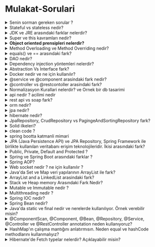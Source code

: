 # Mulakat-Sorulari

<details>

<summary>Senin sorman gereken sorular ?</summary>

1. Projenin amaci ve kapsami nedir?
2. Projede kullanilan teknolojiler nelerdir?
3. Proje ne zaman basladi ve ne zaman tamamlanmasi bekleniyor?
4. Proje ekibi ne kadar buyuk ve hangi rolleri iceriyordu?
5. Java versiyonu nedir?
6. Spring boot versiyonu nedir?
7. JPA , jdbc ne kullaniyorsunuz?
8. Github, gitlab vb ne kullaniyorsunuz?

</details>

<details>

<summary>Stateful vs stateless nedir?</summary>

Stateful yapı, bir programın durum bilgisini saklayan ve bu duruma göre işlem yapan bir yapıdır. Stateful yapılar, geçmiş işlemlere bağlı olarak çalışan uygulamalar için kullanılır

ornek/ Bir anne alisveris sepetindeki tum urunleri ve evdeki tum urunleri bilir

Stateless yapı ise, her işlemi bağımsız olarak ele alan ve önceki işlemlerle bir ilişkisi olmayan bir yapıdır. Stateless yapılar, her işlemi bağımsız olarak ele alan ve hızlı yanıt veren uygulamalar için tercih edilir.

ornek/ Bir cocuk sadece canin istedigi urunleri alir

</details>

<details>

<summary>JDK ve JRE arasındaki farklar nelerdir?</summary>

JRE, Java runtime editioni bir java uygulamasını çalıştırmak için gerekli olan java komponentlerini ve kütüphanelerini içeren içersinde JVM de kurulu olan programa denir.

JDK, Java ile yazılım geliştirmek için ihtiyaç duyulan yazılım kitlerini içinde bulundurur. .java uzantılı dosyaların compile edilip .class uzantılı ara dosyaların oluşmasına olanak sağlar. JDK, içerisinde JVM,JRE ve Java Compiler'ını bulundurur.

</details>

<details>

<summary>Super ve this kavramları nedir?</summary>

1. **`super`**: Bir alt sınıfta üst sınıfın metotlarını veya değişkenlerini kullanmak için kullanılan bir referansdır. Alt sınıfın kendi metotlarında, üst sınıfın metotlarına erişmek için **`super`** anahtar kelimesi kullanılabilir. Aynı şekilde, alt sınıfta üst sınıfın değişkenlerini kullanmak için de **`super`** anahtar kelimesi kullanılır.
2. **`this`**: Bir sınıfın kendi nesnesine erişmek için kullanılan bir referanstır. Özellikle, bir sınıfta tanımlı olan değişkenlerle aynı isimli parametrelerin kullanıldığı durumlarda, **`this`** anahtar kelimesi kullanılarak sınıfın kendi değişkeni ifade edilir.

</details>

<details>

<summary><strong>Object oriented prensipleri nelerdir?</strong></summary>

1. Encapsulation (Kapsülleme): Verilerin ve işlevlerin bir arada tutulması ve gizlenmesi anlamına gelir. Bu prensip, verilerin ve işlevlerin nesnelerle ilgili olduğu ve diğer nesneler tarafından doğrudan erişilemez olduğu anlamına gelir. Bu, güvenli bir kod yazmak için önemlidir. or/ Araba sınıfı, verileri (marka, model, renk, hız vb.) ve fonksiyonları (hareket ettirmek, durdurmak, hızını artırmak veya azaltmak) bir arada tutar ve gizler. Bu şekilde, başka sınıfların doğrudan arabayla ilgili verilere veya fonksiyonlara erişmeleri engellenir.
2. Inheritance (Kalıtım): Bir sınıfın özelliklerinin, başka bir sınıfa aktarılması anlamına gelir. Kalıtım, kodun yeniden kullanılmasına olanak tanır ve sınıflar arasındaki ilişkileri belirler. Alt sınıflar, üst sınıfların özelliklerine sahip olabilirler. or/ Araba sınıfının, bir sedan sınıfı veya bir SUV sınıfı gibi alt sınıfları olabilir. Bu alt sınıflar, arabaya özgü özelliklerin yanı sıra kendi özelliklerine de sahip olabilirler.
3. Polymorphism (Çok biçimlilik): Çok biçimlilik, nesnelerin farklı biçimlerde davranabilmesi anlamına gelir. Aynı yöntem adı, farklı sınıflarda farklı şekillerde uygulanabilir. or/ Araba sınıfı, bir araba hareketi fonksiyonu içerebilir. Sedan sınıfı veya SUV sınıfı, arabayı farklı şekillerde hareket ettirebilir. Örneğin, sedan araba normal bir şekilde hareket edebilirken, SUV araba off-road koşullarına uygun olarak hareket edebilir.
4. Abstraction (Soyutlama): Karmaşık bir sistemdeki detayların gizlenmesi anlamına gelir. Bu prensip, sınıfların arasındaki bağımlılığı azaltır ve kodun daha anlaşılır olmasını sağlar. or/ Araba sınıfı, sadece arabayla ilgili özellikleri ve fonksiyonları içerir. Bu, başka sınıfların arabaya bağımlılığını azaltır ve kodun daha anlaşılır olmasını sağlar.

</details>

<details>

<summary>Method Overloading ve Method Overriding nedir?</summary>

Method Overloading: Aynı isimli farklı parametrelerle ayrı ayrı tanımlanan birden fazla metodun kullanılmasıdır. Bu durumda, aynı isimli farklı metotlar, farklı parametreler alarak aynı sınıf içerisinde tanımlanabilirler. Bu sayede, metot isimleri aynı kalır ve farklı amaçlar için kullanılabilirler.

Örneğin:

```java
public class HesapMakinesi {

   public int topla(int sayi1, int sayi2) {
      return sayi1 + sayi2;
   }

   public double topla(double sayi1, double sayi2) {
      return sayi1 + sayi2;
   }

   public int topla(int sayi1, int sayi2, int sayi3) {
      return sayi1 + sayi2 + sayi3;
   }
}

```

Method Overriding: Bir sınıfta tanımlanan bir metot, alt sınıflar tarafından aynı isim ve parametrelerle yeniden tanımlanırsa, bu durumda Method Overriding gerçekleşir. Bu sayede, alt sınıfın aynı isimli metodunu çağırdığımızda, üst sınıfın değil, alt sınıfın metodunun çalıştırılması sağlanır.

Örneğin:

```java
public class Sekil {
   protected double alan;

   public void hesaplaAlan() {
      System.out.println("Alan hesaplanıyor.");
   }
}

```

```java
public class Daire extends Sekil {
   private double yariCap;

   public Daire(double yariCap) {
      this.yariCap = yariCap;
   }

   @Override
   public void hesaplaAlan() {
      alan = Math.PI * yariCap * yariCap;
      System.out.println("Dairenin alanı hesaplandı.");
   }
}

```

</details>

<details>

<summary>equals() ve == arasındaki fark?</summary>

equals() bir methoddur ve değişkenler arasındaki değer kontrolünü yapar.

\== ifadesi ise değişkenlerin referanslarını karşılaştırır.

</details>

<details>

<summary>DAO nedir?</summary>

DAO, Data Access Object'ın kısaltmasıdır. Bu, bir yazılım uygulaması ile veritabanı arasındaki iletişimden sorumlu olan bir tasarım desenidir. DAO, uygulamanın veritabanına bağımlılığını azaltmak ve uygulama kodunu daha okunaklı, bakımı kolay ve test edilebilir hale getirmek için kullanılır.

Dao da crud islemleri yapilir

</details>

<details>

<summary>Dependency injection yöntemleri nelerdir?</summary>

*   **Dependency injection yöntemleri nelerdir?**

    Bağımlılığını en aza indirmek için kullanılır.

    1.  Constructor Injection: Bu yöntemde, bir bileşenin bağımlılıkları, bileşenin bir yapılandırıcı metodu kullanılarak enjekte edilir. Bu yöntem, bir sınıfın başlatılması için gereken tüm bağımlılıkların açıkça belirtilmesini sağlar ve kodun okunaklılığını artırır.

        ```java

        @Component
        public class MailService implements MessageService {
        private Repository repository;

        @Autowired
        public MailService(Repository repository) {
            this.repository = repository;
        }

        ```
    2.  Setter Injection: Bu yöntemde, bir bileşenin bağımlılıkları, bileşenin özellikleri üzerinden enjekte edilir. Bu yöntem, bir bileşenin başlatılması sırasında, tüm bağımlılıkların belirtilmesini gerektirmez. Bunun yerine, bileşenin özellikleri çağrılarak enjekte edilir.

        ```java
           
        @Component
        public class MailService implements MessageService {
        private Repository repository;

        	 @Autowired
        	 public void setRepository(Repository repository) {
         this.repository = repository;

        ```
    3.  Interface Injection: Bu yöntemde, bir bileşenin bağımlılıkları, bileşenin bir arayüzü kullanılarak enjekte edilir. Bu yöntemde, bileşenin arayüzü, bağımlılıkları tanımlar ve bileşenin başlatılması sırasında, arayüzü uygulayan bir sınıfın enjekte edilmesi gereklidir.

        ```java
           
        @Component
        public class MailService implements IMessageService {

        ```

</details>

<details>

<summary>Abstraction Vs Interface fark?</summary>

Abstraction tum insanlarin kolu ve bacagi olmasi

Interface bazi insanlarin dovmeli bazilarin dovmesiz kollari olmasi gibi

! 1 abstraction olur n tane interface olur

</details>

<details>

<summary>Docker nedir ve ne için kullanılır?</summary>

Docker, uygulamaları geliştirmek, dağıtmak ve çalıştırmak için kullanılan bir yazılım platformudur. Docker, uygulamaları bir konteyner içinde çalıştırarak uygulamaların yazılım ve donanım ortamlarından bağımsız olarak çalışmasını sağlar. Böylece uygulamanın farklı ortamlarda sorunsuzca çalışması mümkün olur.

</details>

<details>

<summary>@service ve @component arasindaki fark nedir?</summary>

@Component'in bir bileşenin genel anlamda işaretlenmesi için kullanılması, @Service'in ise özellikle iş katmanı bileşenleri için kullanılmasıdır.

Ama yaptiklarinda bir fark yok.

**@Service, @Controller, @Repository = {@Component + some more special functionality}**

</details>

<details>

<summary>@controller vs @restcontoller arasindaki fark?</summary>

@RestController, veri döndürmek için JSON veya XML formatını kullanarak HTTP isteklerine yanıt verir, @Controller ise genellikle HTML sayfaları oluşturmak için kullanılır.

</details>

<details>

<summary>Normalizasyon Kurallari nelerdir? ve Ornek bir db tasarimi</summary>

Normalizasyon; veri tabanı tasarım aşamasında veri tekrarını, veri kaybını veya veri yetersizliğini önlemek için gerçekleştirilen işlemlerdir.

Normalizayon uygulanan veri tabanlarının performansı artar, sabit diskteki boyutu azalır ve tablolarda ki satır ve sütun sayısı azalacağından veri tekrarı önlenmiş olur. Özellikle silme, güncelleme gibi işlemler de çıkabilecek sorunlar büyük oranda azaltılmış olur.

*   Normalizasyon Yapilmadan:

    Filmler

    | Film Adi              | Aciklamasi | Yonetmen | Kategori  | Tarih | Oyuncu 1 | Oyuncu 2 |
    | --------------------- | ---------- | -------- | --------- | ----- | -------- | -------- |
    | Yuzuklerin Efendisi 1 | ...        | Peter    | Fantastik | 2001  | Orlando  | Elijah   |
    | Dovus Kulubu          | ...        | David    | Dram      | 1999  | Brad     | Edward   |
*   Normalizasyon Yapilinca:

    Filmler

    | id | Film Adi              | Aciklamasi | Yonetmen | Kategori | Tarih |
    | -- | --------------------- | ---------- | -------- | -------- | ----- |
    | 1  | Yuzuklerin Efendisi 1 | ...        | 1        | 1        | 2001  |
    | 2  | Dovus Kulubu          | ...        | 2        | 2        | 1999  |

    Yonetmenler

    | id | Ad    |
    | -- | ----- |
    | 1  | Peter |
    | 2  | David |

    Kategori

    | id | Ad        |
    | -- | --------- |
    | 1  | Fantastik |
    | 2  | Dram      |

    Oyunucu

    | id | Ad      |
    | -- | ------- |
    | 1  | Orlando |
    | 2  | Elijah  |
    | 3  | Brad    |
    | 4  | Edward  |

    Film Oyunculari

    | Film id | Oyuncu id |
    | ------- | --------- |
    | 1       | 1         |
    | 1       | 2         |
    | 2       | 3         |
    | 2       | 4         |

</details>

<details>

<summary>api nedir ? acilimi nedir</summary>

API'nin açılımı olan Application Programming Interface, Uygulama Programlama Arabirimi anlamına gelir.

Bir yazılımın başka bir yazılım tarafından kullanılmasını sağlayan bir dizi tanımlamalar ve protokoller kümesidir. API'ler, farklı yazılım sistemleri arasında veri alışverişi yapmayı, işlevsellik sağlamayı veya iletişimi kolaylaştırmayı amaçlar.

Iki programin birbiriyle iletisime gecmesini saglar.

</details>

<details>

<summary>rest api vs soap fark?</summary>

**RESTful**

Bu muhtemelen en yaygın türdür ve HTML ve JSON gibi standart web protokollerini kullanır. Kullanımı kolaydır ve başlamanıza yardımcı olacak çok sayıda kitaplık mevcuttur.

**SOAP**

SOAP, Simple Object Access Protocol’ü (SOAP) kullanır ve uygulamaların XML mesajları kullanarak iletişim kurmasını sağlar. RESTful kadar yaygın değildir, ancak daha fazla özellik ve işlevsellik sunar.

</details>

<details>

<summary>orm nedir?</summary>

ORM (Object-Relational Mapping), ilişkisel veritabanıyla nesne tabanlı programlama arasındaki uyumu sağlayan bir yazılım tasarımı ve programlama tekniğidir. ORM, veritabanı tablolarını nesne modele dönüştürmeyi ve veritabanı işlemlerini nesne tabanlı olarak gerçekleştirmeyi sağlar.

</details>

<details>

<summary>jpa nedir?</summary>

JPA (Java Persistence API), Java tabanlı uygulamalarda nesne tabanlı veri erişimi için bir API'dir. JPA, veritabanı işlemlerini gerçekleştirmek için ORM (Object-Relational Mapping) prensibine dayanır. ORM, ilişkisel veritabanı ile nesne tabanlı programlama arasındaki uyumu sağlar ve veritabanı işlemlerini nesneler üzerinden yapmayı mümkün kılar.

JPA, veritabanı tablolarını Java sınıflarıyla eşleştirir ve veritabanı işlemlerini gerçekleştirmek için standartleştirilmiş bir yöntem seti sunar. Bu sayede, geliştiriciler veritabanı işlemlerini SQL sorgularıyla değil, JPA'nın sağladığı API ile yapabilir. JPA, veri okuma, yazma, güncelleme ve silme gibi temel CRUD (Create, Read, Update, Delete) işlemlerini kolaylaştırır ve veritabanı işlemlerinin daha hızlı ve daha sürdürülebilir bir şekilde gerçekleştirilmesini sağlar.

JPA'nın popüler uygulamalarından biri Hibernate'dir. Hibernate, JPA spesifikasyonunu uygulayan ve JPA tabanlı veri erişimini sağlayan bir ORM çözümüdür.

Persistence, bilgisayar programlamasında verinin kalıcı bir şekilde saklanması ve erişilebilir olması anlamına gelir.

</details>

<details>

<summary>hibernate nedir?</summary>

JPA'nın popüler uygulamalarından biri Hibernate'dir. Hibernate, JPA spesifikasyonunu uygulayan ve JPA tabanlı veri erişimini sağlayan bir ORM çözümüdür.

</details>

<details>

<summary>JpaRepository, CrudRepository vs PagingeAndSortingRepository fark?</summary>

* CrudRepository sadece Crud işlemlerini barındırır.
* PagingAndSortingRepository sadece sıralama ve sayfalama fonksiyonlarını barındırır.
* JpaRepository, CrudRepository ve PagingAndSortingRepository sahip olduğu tüm fonksiyonları barındırır.

</details>

<details>

<summary>Solid ilkeleri?</summary>

#### S— Single-responsibility principle

**ÖZET**: Single responsibility prensibi sınıflarımızın iyi tanımlanmış tek bir sorumluluğu olması gerektiğini anlatmaktadır. Bir sınıf (nesne) yalnızca bir amaç uğruna değiştirilebilir, o amaçta o sınıfa yüklenen sorumluluktur, yani bir sınıfın yapması gereken yalnızca bir işi olması gerekir.

or/ Elbise mağazası sınıfı, yalnızca elbise stoklarını takip etmek ve elbise satışlarıyla ilgilenmekle sorumludur. Örneğin, elbiselerin stok seviyelerini güncellemek, yeni elbise eklemek, elbise satışlarını kaydetmek gibi işlemleri yapabilir.

#### O— Open-closed principle

**ÖZET**: Bir sınıf ya da fonksiyon halihazırda var olan özellikleri korumalı ve değişikliğe izin vermemelidir. Yani davranışını değiştirmiyor olmalı ve yeni özellikler kazanabiliyor olmalıdır.

or/ Elbise mağazası sınıfı, yeni elbiselerin eklenmesine açık olmalıdır. Yeni bir elbise türü eklenmek istendiğinde, mevcut mağaza sınıfı değiştirilmeden yeni elbise türü sınıfı oluşturularak eklenir.

#### L— Liskov substitution principle

**ÖZET**: Kodlarımızda herhangi bir değişiklik yapmaya gerek duymadan alt sınıfları, türedikleri(üst)(ana) sınıfların yerine kullanabilmeliyiz.

or/ Elbise mağazasında farklı türde elbiseler bulunabilir, örneğin elbiseler, gömlekler, pantolonlar gibi. Bu durumda, her tür elbisenin kullanılabilirliği ve davranışları aynı olmalıdır. Yani, her tür elbise, mağaza işlemlerinde birbirinin yerine geçebilmelidir.

#### I— Interface segregation principle

**ÖZET**: Sorumlulukların hepsini tek bir arayüze toplamak yerine daha özelleştirilmiş birden fazla arayüz oluşturmalıyız.

or/ Elbise mağazası sınıfı, müşteriye satış yapmak, stok durumunu kontrol etmek ve raporlama gibi işlemleri gerçekleştirebilir. Ancak, tüm bu işlemler için tek bir genel arayüz kullanmak yerine, müşteri satışları için ayrı bir arayüz, stok kontrolü için ayrı bir arayüz ve raporlama için ayrı bir arayüz gibi daha özelleştirilmiş arayüzler oluşturulabilir.

#### D— Dependency Inversion Principle

**ÖZET**: Sınıflar arası bağımlılıklar olabildiğince az olmalıdır özellikle üst seviye sınıflar alt seviye sınıflara bağımlı olmamalıdır.

or/ Elbise mağazası sınıfı, doğrudan stok veritabanına veya satış işlemlerinin gerçekleştirildiği başka bir sınıfa bağımlı olmamalıdır. Bunun yerine, bir arayüz üzerinden bağımlılık oluşturulabilir ve ilgili işlemler bu arayüz üzerinden gerçekleştirilebilir. Bu sayede, farklı veritabanları veya satış işlemlerini gerçekleştiren farklı sınıflar, bu arayüzü uygulayarak kullanılabilir hale gelir.

</details>

<details>

<summary>clean code ?</summary>

1. İsimlendirme:
2. Fonksiyon Boyutu:
3. Tek Sorumluluk İlkesi:
4. Kod Duplicasyonunun Önlenmesi:
5. Fonksiyon ve Sınıf Boyutu:
6. Yorum Kullanımı:
7. Test Edilebilirlik:
8. Bir fonksiyon birden fazla iş yapmamalı

</details>

<details>

<summary>spring bootta katmanli mimari</summary>

1. Veri Erişim Katmanı (Data Access Layer): Veri erişim katmanı, veritabanı veya diğer veri kaynaklarıyla etkileşimde bulunur. Bu katmanda, veritabanına erişim sağlamak için JPA (Java Persistence API) veya Spring Data JPA kullanılabilir. Veri erişim katmanı, veri tabanına sorguları yürütme, veri kaydetme/güncelleme/silme işlemlerini gerçekleştirme gibi görevleri yerine getirir.
2. Hizmet Katmanı (Service Layer): Hizmet katmanı, iş mantığının uygulandığı katmandır. İş kurallarının uygulandığı işlemler burada gerçekleştirilir. Hizmet katmanı, veri erişim katmanından gelen verileri işleyerek, iş kurallarına uygun şekilde işlemleri gerçekleştirir. Bu katmanda, işlemler genellikle iş mantığına odaklanır, veri erişimi ve veri dönüşümü gibi işlemler hizmet katmanı tarafından yönetilir.
3. Sunum Katmanı (Presentation Layer): Sunum katmanı, kullanıcı arayüzünün bulunduğu katmandır. Kullanıcı ile etkileşimi sağlayan API'ler, web sayfaları veya diğer istemci uygulamaları bu katmanda yer alır. Sunum katmanı, gelen istekleri alır, hizmet katmanı aracılığıyla işlemleri gerçekleştirir ve sonuçları kullanıcıya sunar.

* Sunum/Presentation için MVC - @Controller
* İş/business için Service -@Service
* Veri erişim/data access için Repository - @Repository

</details>

<details>

<summary>JPA (Java Persistence API) ve JPA Repository, Spring Framework ile birlikte kullanılan veritabanı erişim teknolojileridir. İkisi arasındaki fark?</summary>

Özet olarak, JPA Java tabanlı uygulamalarda veritabanı erişimi sağlayan bir spesifikasyonken, JPA Repository ise Spring Data JPA tarafından sunulan ve JPA teknolojisini kullanarak veritabanı işlemlerini kolaylaştıran bir bileşendir. JPA Repository, CRUD işlemlerini otomatik olarak sağlar ve özel sorguların tanımlanmasını kolaylaştırır.

</details>

<details>

<summary>Public, Private, Default and Protected ?</summary>

* `public`: Her yerden erişilebilir.
* `private`: Sadece ait olduğu sınıf içinden erişilebilir.
* `default` (package-private): Aynı paketten erişilebilir, farklı paketlerden erişilemez.
* `protected`: Ait olduğu sınıfın alt sınıfları ve aynı paket içindeki sınıflardan erişilebilir.

</details>

<details>

<summary>Spring ve Spring Boot arasındaki farklar ?</summary>

1. Proje Başlatma ve Yapılandırma: Spring, geliştiricilerin daha fazla yapılandırma seçeneği sunarken, Spring Boot, otomatik yapılandırmayı ve varsayılan ayarları kullanarak projenin hızlı bir şekilde başlatılmasını sağlar.
2. Bağımlılıklar ve Konfigürasyon: Spring, projenin bağımlılıklarını ve yapılandırmasını geliştiricinin belirlemesine olanak tanırken, Spring Boot, bağımlılıkları ve yapılandırmayı otomatik olarak yönetir. Bu sayede, geliştirici daha az ayar yaparak projeyi hızlı bir şekilde başlatabilir.
3. Standartlaştırma: Spring, esneklik ve özelleştirme seçenekleri sunarken, Spring Boot, standart yapılandırma ve proje yapısı sunarak projelerin hızlı bir şekilde geliştirilmesini sağlar. Spring Boot, konvansiyonları takip eden bir yapıya sahiptir ve "opinionated" (belirli bir yaklaşımı tercih eden) bir yaklaşım sergiler.
4. Geliştirme Deneyimi: Spring Boot, otomatik yapılandırma ve dahili sunucu gibi özellikleriyle geliştirme sürecini kolaylaştırır. Ayrıca, Spring Boot, aktif geliştirme topluluğu ve hazır örnek projeleri sayesinde başlangıç seviyesi ve hızlı prototip oluşturma için popüler bir seçenektir.

Sonuç olarak, Spring ve Spring Boot, Java tabanlı uygulamaların geliştirilmesinde kullanılan framework'lerdir. Spring, esneklik ve özelleştirme seçenekleri sunarken, Spring Boot ise hızlı başlatma, otomatik yapılandırma ve standartlaştırma gibi özellikleriyle projelerin hızlı bir şekilde geliştirilmesini sağlar. Spring

</details>

<details>

<summary>Spring AOP?</summary>

Aspect-oriented programming (AOP) Faydaları:

* Daha temiz bir kod oluşur
* Kodları okumak kolaylaşır
* Sürdürülmesi daha kolaydır
* Kod tekrarından kaçınır
* Kodları test etmek daha kolay
* Geliştirme yapmayı hızlandırır

</details>

<details>

<summary>Web socket nedir ? ne için kullanılır ?</summary>

WebSocket: Bu yöntem, web sayfasındaki bir tarayıcı ve bir başka yapı arasında bir bağlantı kurar ve bu bağlantı sayesinde tarayıcı anlık olarak bilgi alarak ekranı güncellemesini sağlar. Böylece, web sayfasının yenilenmesine gerek kalmadan ekran anlık olarak güncellenebilir.

</details>

<details>

<summary>Java'da Set ve Map veri yapılarının ArrayList ile fark?</summary>

1. Veri Sıralaması: **`ArrayList`**, verileri eklenme sırasına göre saklar ve tekrarlı elemanlara izin verirken, **`Set`** verileri sırasız bir şekilde saklar ve tekrarlı elemanlara izin vermez. **`Map`** ise anahtar-değer çiftlerini saklar ve her anahtarın yalnızca bir kez bulunmasına izin verir.
2. Eleman Erişimi: **`ArrayList`**, indeks numaraları kullanılarak elemanlara erişimi destekler. **`Set`** ve **`Map`** ise elemanlara anahtar değerleriyle erişimi destekler. Her bir elemanın benzersiz bir anahtarı olduğu için, hızlı erişim sağlarlar.
3. Tekrarlı Elemanlar: **`ArrayList`** aynı elemanın birden fazla kez bulunmasına izin verirken, **`Set`** ve **`Map`** her elemanın yalnızca bir kez bulunmasına izin verir.
4. Performans: Eleman ekleme ve silme işlemlerinde **`ArrayList`** daha hızlıdır, çünkü elemanların sırasını korumak için fazladan bir maliyeti yoktur. Ancak, elemanlara erişimde **`Set`** ve **`Map`** daha hızlıdır çünkü anahtar değerlerini kullanarak doğrudan elemanlara erişebilirler.

</details>

<details>

<summary>ArrayList and a LinkedList arasindaki fark?</summary>

**`ArrayList`** indeks tabanlı erişim ve sıralı veri depolama için daha uygundurken, **`LinkedList`** dinamik ekleme ve silme işlemleri için daha uygundur.

</details>

<details>

<summary>Stack ve Heap memory Arasındaki Fark Nedir?</summary>

Eğer program esnasında boyutları bildirilmiş değişmez bir değer kullanıyorsak _stack_, değişebilir bir değer kullanıyorsak _heap_ bizim için uygun olacaktır. _Stack_ ve _heap_ kullanımları farklı ve dikkat edilmesi gereken bir konudur. _Stack_ kullanılır ve işi bittikten sonra kendini otomatik olarak bellekten yok eder. Fakat _heap_‘te bu işi siz yapmalısınız.

Genel olarak, stack hafızası genellikle yerel değişkenler, metod çağrıları, işaretçiler gibi programın çalışma zamanında dinamik olarak değişmeyen verileri depolamak için kullanılırken, heap hafızası daha büyük ve dinamik olarak değişen veri yapılarını, nesneleri ve veri yapısı örneklerini depolamak için kullanılır.

</details>

<details>

<summary>Mutable ve Immutable nedir ?</summary>

Immutable (değişmez), nesneler bir kez oluşturulduktan sonra içeriği değiştirilemeyen sınıflardır. Tam tersi olarak, değiştirilebilen sınıflar da Mutable (değişebilir) sınıflardır. Kısacası Immutable nesneler değişmeyen nesnelerdir. Onları oluşturursun, fakat onları değiştiremezsin.

</details>

<details>

<summary>Multithreading nedir ?</summary>

Multithreading'in avantajları:

1. Performans Artışı: Multithreading, iş parçacıklarını eşzamanlı olarak çalıştırarak programın daha hızlı çalışmasını sağlar.
2. Paralel İşlemler: Birden fazla iş parçacığı sayesinde farklı görevler aynı anda yürütülebilir, bu da paralelizmi sağlar.
3. Daha iyi Yanıt Süresi: Multithreading, kullanıcı girişlerine daha hızlı yanıt verir ve daha duyarlı bir kullanıcı deneyimi sağlar.
4. Kaynak Verimliliği: İş parçacıklarının çekirdekler arasında dağıtılması, işlemci kaynaklarının daha verimli kullanılmasını sağlar.
5. İletişim ve Paylaşım: İş parçacıkları arasında bilgi ve veri paylaşımı yapabilir, iletişim kurabilirsiniz.

Multithreading'in dezavantajları:

1. Yarış Koşulları: Birden fazla iş parçacığı aynı kaynağı değiştiriyorsa, yarış koşulları ve veri uyumluluğu sorunları ortaya çıkabilir.
2. Senkronizasyon Zorlukları: İş parçacıkları arasında senkronizasyon gerektiğinde, senkronizasyon mekanizmalarını doğru şekilde kullanmak karmaşık olabilir.
3. Hata Ayıklama: Multithreading hataları genellikle daha zor tespit edilebilir ve hata ayıklama süreci daha karmaşık olabilir.
4. Kaynak Tüketimi: Birden fazla iş parçacığı, işlemci ve bellek kaynaklarını daha yoğun bir şekilde kullanır. Gereksiz iş parçacığı oluşturma veya verimsiz kodlamalar performans sorunlarına neden olabilir.
5. Karmaşıklık: Multithreading, programın karmaşıklığını artırabilir. İş parçacıklarının doğru bir şekilde senkronize edilmesi ve yönetilmesi gereklidir.

Sonuç olarak, multithreading'in avantajları arasında performans artışı, paralel işlemler, daha iyi yanıt süresi ve kaynak verimliliği bulunurken, yarış koşulları, senkronizasyon zorlukları, hata ayıklama zorlukları ve kaynak tüketimi gibi dezavantajları da vardır. Doğru bir şekilde kullanıldığında multithreading, verimli ve hızlı çalışan uygulamaların geliştirilmesini sağlar.

</details>

<details>

<summary>Spring IOC nedir?</summary>

Spring IOC (Inversion of Control), Spring Framework'ün temel bir prensibidir ve bir tasarım desenidir. IOC, bir bileşenin (bean) oluşturulması, yapılandırılması ve yönetilmesi sürecinin kontrolünü programcıdan alarak, bu görevi Spring Framework'e devretmeyi sağlar.

IOC'nin temel felsefesi, bağımlılıkların tersine çevrilmesidir. Geleneksel olarak, bir bileşen diğer bileşenlerle doğrudan ilişkilerini kurar ve bunları oluşturur veya yönetir. Ancak, IOC ile bileşenlerin bağımlılıkları tersine çevrilir ve Spring konteyneri tarafından yönetilen bir IOC konteyneri kullanılır.

Spring IOC, aşağıdaki şekillerde sağladığı avantajlara sahiptir:

1. Bağımlılıkların Yönetimi: IOC sayesinde, bileşenlerin bağımlılıklarını yönetmek kolaylaşır. Bileşenler, Spring konteynerine tanımlanır ve bağımlılıkları otomatik olarak çözülür.
2. Gevşek Bağlılık: IOC, bileşenler arasındaki bağımlılığı gevşek hale getirir. Bileşenler, aralarında sıkı bağlantılar oluşturmak yerine, Spring konteyneri tarafından yönetilen arayüzler veya sözleşmeler üzerinden etkileşimde bulunurlar.
3. Test Edilebilirlik: IOC, bağımlılıkları enjekte etme mekanizması sunar, bu da bileşenlerin daha kolay test edilmesini sağlar. Bağımlılıkların taklitleri (mocks) kullanılarak bileşenlerin test edilmesi daha kolay hale gelir.
4. Modülerlik: IOC, bileşenlerin bağımsız olarak geliştirilmesini ve yeniden kullanılmasını sağlar. Bileşenlerin işlevselliği birbirinden bağımsız olarak geliştirilebilir ve daha sonra IOC konteyneri tarafından birleştirilir.

Inversion of control;

* Strategy Pattern
* Service Lacator Pattern
* Factory Pattern
* Dependency Injection

gibi mekanizmalarla uygulanabilir.

</details>

<details>

<summary>Spring Bean nedir?</summary>

Spring Bean, Spring Framework tarafından yönetilen ve IOC konteyneri tarafından oluşturulan, yönetilen ve yapılandırılan bir nesnedir. Bean'ler, Spring uygulamalarında kullanılan temel yapı taşlarıdır ve Spring konteyneri tarafından oluşturulurlar ve yönetilirler.

Spring Bean'lerin temel özellikleri şunlardır:

1. Yaşam Döngüsü Yönetimi: Spring Bean'ler, IOC konteyneri tarafından yönetilen bir yaşam döngüsüne sahiptir. Konteyner, bean'in oluşturulması, yapılandırılması, kullanılması ve sonlandırılması gibi adımları otomatik olarak gerçekleştirir.
2. Bağımlılıkların Otomatik Çözülmesi: Bean'ler arasındaki bağımlılıklar, IOC konteyneri tarafından otomatik olarak çözülür. Bağımlı bean'ler, uygun şekilde enjekte edilir veya referansları çözülür.
3. Yapılandırma ve Ayarlanabilirlik: Bean'ler, Spring konteynerine yapılandırma metadataları ile tanımlanır. Bu metadatalar, XML veya Java tabanlı konfigürasyon dosyaları, Java Annotation'ları veya Spring Boot gibi modern araçlar aracılığıyla sağlanabilir. Bu sayede bean'lerin özellikleri, bağımlılıkları ve davranışları kolayca ayarlanabilir.
4. Ölçeklenebilirlik ve Modülerlik: Spring Bean'ler, uygulamaların ölçeklenmesi ve modüler bir yapıya sahip olması için kullanışlıdır. Bileşenlerin ayrı ayrı geliştirilebilmesi ve ardından IOC konteyneri tarafından birleştirilmesi sağlanır.

Spring Bean'ler, Spring Framework'ün sunduğu çeşitli özelliklerden yararlanabilirler. Örneğin, AOP (Aspect-Oriented Programming) ile güvenlik, transaksiyon yönetimi, önbellekleme gibi ilave işlevselliği uygulamak mümkündür.

Spring Bean'leri, IOC konteynerine tanımlanan bir isim veya tip aracılığıyla elde edebilir ve uygulamanın farklı bölgelerinde kullanabilirsiniz. Bu sayede bean'lerin oluşturulması ve yönetimi Spring tarafından otomatik olarak gerçekleştirilirken, programcılar bean'lerin işlevselliği üzerinde odaklanabilir ve kolayca uygulama geliştirebilir.

</details>

<details>

<summary>Java'da static ve final nedir ve nerelerde kullanılıyor. Örnek verebilir misin?</summary>



static`ve`final\` anahtar kelimeleri, Java programlama dilinde farklı amaçlar için kullanılan önemli kavramlardır.

1.  `static` Anahtar Kelimesi:

    * `static` anahtar kelimesi, bir değişkenin veya metotun sınıfa ait olduğunu belirtmek için kullanılır. Bu, o değişkenin veya metotun sınıfın herhangi bir örneği olmadan kullanılabileceği anlamına gelir.
    * `static` değişkenler, sınıfa ait olan değişkenlerdir ve her bir örneği tarafından paylaşılırlar. Değişkenin son değeri, tüm örnekler arasında aynıdır.
    * `static` metotlar, sınıfa ait olan metotlardır ve sınıf adıyla doğrudan çağrılabilirler. Bunlar örneklerle ilişkili olmadığından, sınıfın durumunu değiştiremezler.&#x20;
    * Örnek:

    ```java
     class MyClass {
           static int count; // Statik bir değişken

           public MyClass() {
               count++; // Her bir örneğin oluşturulmasıyla count değeri artar
           }

           public static void printMessage() {
               System.out.println("Statik metot");
           }
       }
       
       MyClass obj1 = new MyClass();
       MyClass obj2 = new MyClass();
       System.out.println(MyClass.count); // Çıktı: 2
       MyClass.printMessage(); // Çıktı: Statik metot
    ```


2.  `final` Anahtar Kelimesi:

    * `final` anahtar kelimesi, bir değişkenin, metotun veya sınıfın değiştirilemez olduğunu belirtmek için kullanılır.
    * `final` değişkenler, bir kez değer atandıktan sonra değiştirilemezler. Sabit değerlere sahip değişkenlerdir.
    * `final` metotlar, alt sınıflar tarafından ezilemezler. Yani, bu metotlar alt sınıflar tarafından değiştirilemez veya yeniden uygulanamaz.
    * `final` sınıflar, alt sınıflara sahip olamazlar. Yani, başka bir sınıf bir `final` sınıfından türetilemez.&#x20;
    * Final degiskenler, class'larda ve methodlarda kullanilabilir.
    * Örnek:

    ```java
    final int MAX_VALUE = 100;
       // MAX_VALUE değeri bir kez atandıktan sonra değiştirilemez

       class BaseClass {
           public final void printMessage() {
               System.out.println("BaseClass'ten mesaj");
           }
       }

       class DerivedClass extends BaseClass {
           // Hata verecektir: "Cannot override the final method from BaseClass"
           public void printMessage() {
               System.out.println("DerivedClass'ten mesaj");
           }
       }

       final class FinalClass {
           // ...
       }

       // Hata verecektir: "Cannot inherit from final FinalClass"
       class DerivedClass extends FinalClass {
           // ...
       }
       
    ```

</details>

<details>

<summary>@ComponentScan, @Component, @Bean, @Repository, @Service, @Controller ve @RestController annotation neden kullanıyoruz?</summary>

Java Spring framework'ü, uygulama geliştirme sürecini kolaylaştıran ve düzenleyen bir dizi annotasyon (işaretleyici) sağlar. İşte bu annotasyonlardan bazılarının kullanım amacı:

1. `@ComponentScan`: Bu annotasyon, Spring uygulamasının bileşenlerini (component) taramak için kullanılır. Belirtilen paket veya paketlerdeki sınıfları tarayarak, Spring tarafından yönetilen bean'leri bulur ve otomatik olarak yaratır.
2. `@Component`: Bu annotasyon, bir sınıfın bir Spring bileşeni olduğunu belirtmek için kullanılır. Spring, bu annotasyonu gördüğünde ilgili sınıfı bir bean olarak yönetir ve Spring uygulaması içinde kullanılabilir hale getirir.
3. `@Bean`: Bu annotasyon, bir metodu Spring tarafından yönetilen bir bean olarak kaydetmek için kullanılır. Genellikle yapılandırma sınıflarında veya @Configuration annotasyonu ile işaretlenmiş sınıflarda kullanılır. Bu şekilde, ilgili metot tarafından dönülen nesne Spring konteynerine dahil edilir ve uygulama içinde kullanılabilir hale gelir.
4. `@Repository`: Bu annotasyon, veri erişim katmanı (data access layer) sınıflarını belirtmek için kullanılır. Bir veritabanına erişmek, sorguları yürütmek veya veri işleme işlemlerini gerçekleştirmek gibi veri tabanı işlemleriyle ilgili sınıfları işaretlemek için kullanılır.
5. `@Service`: Bu annotasyon, iş mantığı katmanı (business logic layer) sınıflarını belirtmek için kullanılır. Uygulama iş mantığını uygulayan servis sınıflarını ifade eder. Veri işleme, hesaplamalar, dış hizmetlere erişim vb. gibi işlemleri gerçekleştirmek için kullanılabilir.
6. `@Controller`: Bu annotasyon, Spring MVC (Model-View-Controller) tabanlı web uygulamalarında kullanılan kontrol sınıflarını belirtmek için kullanılır. İstemci taleplerini karşılamak, işlemek ve uygun bir yanıt döndürmek için kullanılır.
7. `@RestController`: Bu annotasyon, RESTful web hizmetleri sunmak için kullanılan kontrol sınıflarını belirtmek için kullanılır. Hem `@Controller` hem de `@ResponseBody` annotasyonlarının birleşimidir. Bu sayede, ilgili sınıfın tüm yöntemleri JSON veya XML gibi veri formatlarında yanıtlar üretir.

Bu annotasyonlar, Spring framework'ü içinde uygulama bileşenlerini belirtmek ve yapılandırmak için kullanılır. Bu sayede Spring, otomatik olarak sınıfları yönetir, bağımlılıkları çözer ve uygulamanın düzgün çalışmasını sağlar. Her annotasyonun kendine özgü bir amacı ve kullanım senaryosu vardır ve projenin ihtiyaçlarına göre doğru bir şekilde kullanılması önemlidir.

</details>

<details>

<summary>HashMap'ın çalışma mantığını anlatırmısın. Neden equal ve hashCode methodlarını kullanmalıyız?</summary>

1. `HashMap`'in Çalışma Mantığı:
   * `HashMap`, bir anahtar-değer ikilileri koleksiyonudur. Her bir anahtar, benzersiz olmalıdır ve değerlere karşılık gelir.
   * `HashMap`, anahtarların hash değerlerine dayanarak verileri hızlı bir şekilde depolar ve erişir.
   * Bir anahtarın hash değeri, `hashCode()` metodunu kullanarak hesaplanır. Bu hash değeri, `HashMap` içindeki bir hücreye (bucket) karşılık gelir.
   * Eşleşen anahtarlar aynı hücreye atanabilir. Bu durumda, bu hücrede bir zincir (linked list) oluşur.
   * `HashMap`, `equals()` metodu aracılığıyla anahtarların eşitliğini kontrol eder. Eşit olan anahtarlar aynı hücrede aynı zincirde bulunur.
   * Bir değere erişmek istediğimizde, ilgili anahtarın hash değeri kullanılarak hedef hücreye ulaşılır ve zincirde gezinilir.
2. `equals()` ve `hashCode()` Metodlarının Önemi:
   * `equals()` metodu, iki nesnenin içeriklerinin eşit olup olmadığını kontrol eder. `HashMap` içinde anahtarları karşılaştırmak için kullanılır.
   * `hashCode()` metodu, bir nesnenin benzersiz bir hash değerini döndürür. Bu değer, `HashMap` içindeki hücreye yerleştirme ve erişimde kullanılır.
   * `HashMap`, iki anahtarın eşit olduğunu belirlemek için `equals()` metodunu kullanır. Eğer `equals()` metodu doğru bir şekilde uygulanmazsa, aynı anahtarın farklı hash değerleri olabilir ve bu da beklenmeyen sonuçlara yol açabilir.
   * `hashCode()` metodunun doğru bir şekilde uygulanması, aynı nesnelerin her zaman aynı hash değerine sahip olmasını sağlar. Bu, aynı anahtarın aynı hücreye atanmasını ve doğru değerin elde edilmesini sağlar.
   * `equals()` ve `hashCode()` metodlarının birlikte kullanılması, `HashMap` içinde anahtarların doğru şekilde çalışmasını sağlar. Eğer bir anahtarın `equals()` metodunu geçersiz kılarsanız, aynı anahtarın `hashCode()` metodunu da geçersiz kılmanız gerekir.

`equals()` ve `hashCode()` metodlarının doğru bir şekilde uygulanması, `HashMap`'in anahtarlarını güvenilir ve etkin bir şekilde işlemesini sağlar. Bu nedenle, `HashMap` veya benzeri veri yapılarında anahtar olarak kullanılan sınıfların bu metodları düzgün bir şekilde uygulamaları önemlidir. Aksi takdirde, beklenmeyen sonuçlara ve hatalı veri erişimine neden olabilir.

</details>



<details>

<summary>Hibernate'de Fetch typelar nelerdir? Açıklayabilir misin?</summary>

Hibernate, Java tabanlı bir ORM (Object-Relational Mapping) çerçevesidir ve veritabanı işlemlerini kolaylaştırır. Fetch türleri, Hibernate'de nesne ilişkileri ve ilişkili verilerin nasıl alınacağını belirtmek için kullanılan kavramlardır. İşte Hibernate'de kullanılan fetch türlerinin açıklamaları:

1. `FetchType.LAZY`:
   * Bu fetch türü, ilişkili verilerin gerektiğinde yani kullanıldığında yüklenmesini sağlar.
   * İlişkili veriler, ilgili nesneye erişilmeye çalışıldığında veya verilerin çağrılması gerektiğinde yüklenir.
   * Bu, performans açısından faydalı olabilir çünkü ilişkili veriler yalnızca ihtiyaç duyulduğunda getirilir ve gereksiz yüklenme önlenebilir.
2. `FetchType.EAGER`:
   * Bu fetch türü, ilişkili verilerin ana nesne yüklenirken hemen yüklenmesini sağlar.
   * İlişkili veriler, ana nesnenin yüklendiği aşamada otomatik olarak getirilir.
   * İhtiyaç duyulmasa bile tüm ilişkili veriler yüklenir, bu nedenle büyük veri kümesi veya performans endişeleri oluşabilir.
3. `FetchType.DEFAULT`:
   * Bu fetch türü, belirli bir fetch türü belirtilmediğinde varsayılan olarak kullanılır.
   * Genellikle `FetchType.LAZY` ile aynıdır, yani ilişkili veriler gerektiğinde yüklenir.

Fetch türleri, Hibernate'in ilişkili nesneleri veritabanından nasıl getireceğini belirler. `LAZY` fetch türü, veri erişimini daha tembel bir şekilde yapar ve performansı artırabilirken, `EAGER` fetch türü, ilişkili verileri hemen getirerek veritabanı erişimlerini artırabilir. Seçilecek olan fetch türü, uygulamanın ihtiyaçlarına ve performans gereksinimlerine bağlıdır.

Fetch türleri, genellikle Hibernate'de ilişkili nesneler arasında `@OneToMany`, `@OneToOne`, `@ManyToMany` gibi ilişki annotasyonları kullanıldığında belirtilir. Bu annotasyonlar üzerinde `fetch` parametresi kullanılarak fetch türü belirtilebilir.

Örneğin:

```java
@Entity
public class Order {
    // ...
    @OneToMany(fetch = FetchType.LAZY)
    private List<OrderItem> items;
    // ...
}
```

Bu örnek, `Order` sınıfında `OrderItem` ile `@OneToMany` ilişkisinin olduğunu ve ilişkili verilerin `LAZY` fetch türüyle yükleneceğini belirtir.

</details>
